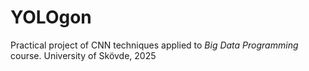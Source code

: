 # YOLOgon
Practical project of CNN techniques applied to _Big Data Programming_ course. University of Skövde, 2025
